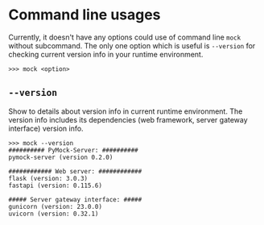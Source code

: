 # Command line usages

Currently, it doesn't have any options could use of command line ``mock`` without subcommand. The only one option which
is useful is ``--version`` for checking current version info in your runtime environment.

```console
>>> mock <option>
```


## ``--version``

Show to details about version info in current runtime environment. The version info includes its dependencies (web 
framework, server gateway interface) version info.

```shell
>>> mock --version
########## PyMock-Server: ##########
pymock-server (version 0.2.0)

############ Web server: ############
flask (version: 3.0.3)
fastapi (version: 0.115.6)

##### Server gateway interface: #####
gunicorn (version: 23.0.0)
uvicorn (version: 0.32.1)
```
